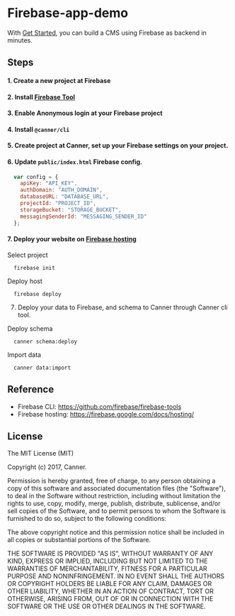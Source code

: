# Firebase-app-demo

With [Get Started](https://docs.canner.io/en/get-started), you can build a CMS using Firebase as backend in minutes.

## Steps

#### 1. Create a new project at Firebase
#### 2. Install [Firebase Tool](https://github.com/firebase/firebase-tools)
#### 3. Enable Anonymous login at your Firebase project
#### 4. Install `@canner/cli`
#### 5. Create project at Canner, set up your Firebase settings on your project.
#### 6. Update `public/index.html` Firebase config.

```js
  var config = {
    apiKey: "API_KEY",
    authDomain: "AUTH_DOMAIN",
    databaseURL: "DATABASE_URL",
    projectId: "PROJECT_ID",
    storageBucket: "STORAGE_BUCKET",
    messagingSenderId: "MESSAGING_SENDER_ID"
  };
```

#### 7. Deploy your website on [Firebase hosting](https://firebase.google.com/docs/hosting/)

Select project

```
  firebase init
```

Deploy host

```
  firebase deploy
```

7. Deploy your data to Firebase, and schema to Canner through Canner cli tool.

Deploy schema

```
  canner schema:deploy
```

Import data

```
  canner data:import
```

## Reference

- Firebase CLI: https://github.com/firebase/firebase-tools
- Firebase hosting: https://firebase.google.com/docs/hosting/

## License
The MIT License (MIT)

Copyright (c) 2017, Canner.

Permission is hereby granted, free of charge, to any person obtaining a 
copy of this software and associated documentation files (the "Software"), 
to deal in the Software without restriction, including without limitation 
the rights to use, copy, modify, merge, publish, distribute, sublicense, 
and/or sell copies of the Software, and to permit persons to whom the 
Software is furnished to do so, subject to the following conditions:

The above copyright notice and this permission notice shall be included in 
all copies or substantial portions of the Software.

THE SOFTWARE IS PROVIDED "AS IS", WITHOUT WARRANTY OF ANY KIND, EXPRESS 
OR IMPLIED, INCLUDING BUT NOT LIMITED TO THE WARRANTIES OF MERCHANTABILITY, 
FITNESS FOR A PARTICULAR PURPOSE AND NONINFRINGEMENT. IN NO EVENT SHALL THE 
AUTHORS OR COPYRIGHT HOLDERS BE LIABLE FOR ANY CLAIM, DAMAGES OR OTHER 
LIABILITY, WHETHER IN AN ACTION OF CONTRACT, TORT OR OTHERWISE, ARISING 
FROM, OUT OF OR IN CONNECTION WITH THE SOFTWARE OR THE USE OR OTHER 
DEALINGS IN THE SOFTWARE.
